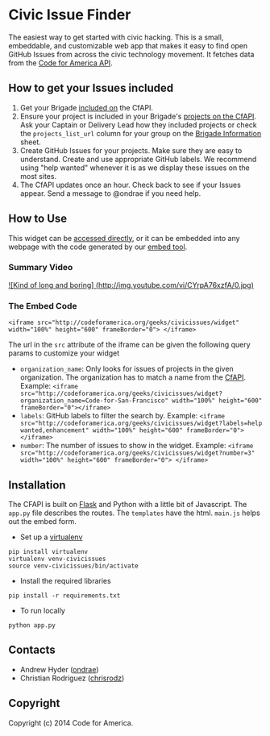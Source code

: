 Civic Issue Finder
=====

The easiest way to get started with civic hacking.
This is a small, embeddable, and customizable web app that makes it easy to find open GitHub Issues from across the civic technology movement. It fetches data from the [Code for America API](http://codeforamerica.org/api).

## How to get your Issues included
1. Get your Brigade [included on](https://github.com/codeforamerica/cfapi#how-to-add-your-brigade-to-the-api) the CfAPI.
2. Ensure your project is included in your Brigade's [projects on the CfAPI](http://codeforamerica.org/api/projects). Ask your Captain or Delivery Lead how they included projects or check the `projects_list_url` column for your group on the [Brigade Information](https://docs.google.com/a/codeforamerica.org/spreadsheet/ccc?key=0ArHmv-6U1drqdGNCLWV5Q0d5YmllUzE5WGlUY3hhT2c&usp=drive_web#gid=0) sheet.
3. Create GitHub Issues for your projects. Make sure they are easy to understand. Create and use appropriate GitHub labels. We recommend using "help wanted" whenever it is as we display these issues on the most sites.
4. The CfAPI updates once an hour. Check back to see if your Issues appear. Send a message to @ondrae if you need help.

## How to Use

This widget can be [accessed directly](http://www.codeforamerica.org/geeks/civicissues/widget), or it can be embedded into any webpage with the code generated by our [embed tool](http://www.codeforamerica.org/geeks/civicissues/embed).

### Summary Video
[![Kind of long and boring]
(http://img.youtube.com/vi/CYrpA76xzfA/0.jpg)](https://www.youtube.com/watch?v=CYrpA76xzfA&t=15m05s)

### The Embed Code

`<iframe src="http://codeforamerica.org/geeks/civicissues/widget" width="100%" height="600" frameBorder="0"> </iframe>`

The url in the `src` attribute of the iframe can be given the following query params to customize your widget

* `organization_name`: Only looks for issues of projects in the given organization. The organization has to match a name from the [CfAPI](http://codeforamerica.org/api/organizations).
Example: `<iframe src="http://codeforamerica.org/geeks/civicissues/widget?organization_name=Code-for-San-Francisco" width="100%" height="600" frameBorder="0"></iframe>`
* `labels`: GitHub labels to filter the search by.
Example: `<iframe src="http://codeforamerica.org/geeks/civicissues/widget?labels=help wanted,enhancement" width="100%" height="600" frameBorder="0"></iframe>`
* `number`: The number of issues to show in the widget.
Example: `<iframe src="http://codeforamerica.org/geeks/civicissues/widget?number=3" width="100%" height="600" frameBorder="0"> </iframe>`


## Installation

The CFAPI is built on [Flask](http://flask.pocoo.org/) and Python with a little bit of Javascript. The `app.py` file describes the routes. The `templates` have the html. `main.js` helps out the embed form.

* Set up a [virtualenv](https://pypi.python.org/pypi/virtualenv)

```
pip install virtualenv
virtualenv venv-civicissues
source venv-civicissues/bin/activate
```

* Install the required libraries

```
pip install -r requirements.txt
```

* To run locally

```
python app.py
```

Contacts
--------

* Andrew Hyder ([ondrae](https://github.com/ondrae))
* Christian Rodriguez ([chrisrodz](https://github.com/chrisrodz))

Copyright
---------

Copyright (c) 2014 Code for America.
